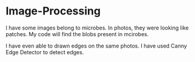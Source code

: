 # Image-Processing

I have some images belong to microbes. In photos, they were looking like patches. My code will find the blobs present in mcirobes.

I have even able to drawn edges on the same photos. I have used Canny Edge Detector to detect edges. 
